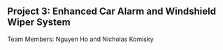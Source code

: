 ## Project 3: Enhanced Car Alarm and Windshield Wiper System
Team Members: Nguyen Ho and Nicholas Komisky
<br/>
<br/>
